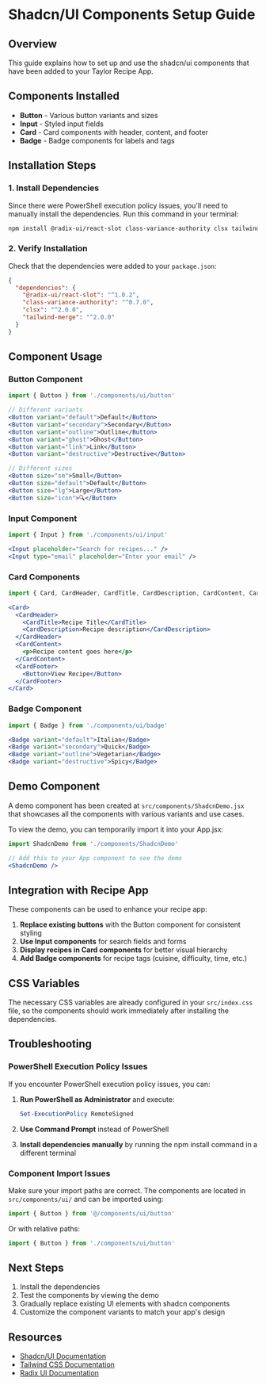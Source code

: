 # Shadcn/UI Components Setup Guide

## Overview
This guide explains how to set up and use the shadcn/ui components that have been added to your Taylor Recipe App.

## Components Installed
- **Button** - Various button variants and sizes
- **Input** - Styled input fields
- **Card** - Card components with header, content, and footer
- **Badge** - Badge components for labels and tags

## Installation Steps

### 1. Install Dependencies
Since there were PowerShell execution policy issues, you'll need to manually install the dependencies. Run this command in your terminal:

```bash
npm install @radix-ui/react-slot class-variance-authority clsx tailwind-merge
```

### 2. Verify Installation
Check that the dependencies were added to your `package.json`:

```json
{
  "dependencies": {
    "@radix-ui/react-slot": "^1.0.2",
    "class-variance-authority": "^0.7.0",
    "clsx": "^2.0.0",
    "tailwind-merge": "^2.0.0"
  }
}
```

## Component Usage

### Button Component
```jsx
import { Button } from './components/ui/button'

// Different variants
<Button variant="default">Default</Button>
<Button variant="secondary">Secondary</Button>
<Button variant="outline">Outline</Button>
<Button variant="ghost">Ghost</Button>
<Button variant="link">Link</Button>
<Button variant="destructive">Destructive</Button>

// Different sizes
<Button size="sm">Small</Button>
<Button size="default">Default</Button>
<Button size="lg">Large</Button>
<Button size="icon">🔍</Button>
```

### Input Component
```jsx
import { Input } from './components/ui/input'

<Input placeholder="Search for recipes..." />
<Input type="email" placeholder="Enter your email" />
```

### Card Components
```jsx
import { Card, CardHeader, CardTitle, CardDescription, CardContent, CardFooter } from './components/ui/card'

<Card>
  <CardHeader>
    <CardTitle>Recipe Title</CardTitle>
    <CardDescription>Recipe description</CardDescription>
  </CardHeader>
  <CardContent>
    <p>Recipe content goes here</p>
  </CardContent>
  <CardFooter>
    <Button>View Recipe</Button>
  </CardFooter>
</Card>
```

### Badge Component
```jsx
import { Badge } from './components/ui/badge'

<Badge variant="default">Italian</Badge>
<Badge variant="secondary">Quick</Badge>
<Badge variant="outline">Vegetarian</Badge>
<Badge variant="destructive">Spicy</Badge>
```

## Demo Component
A demo component has been created at `src/components/ShadcnDemo.jsx` that showcases all the components with various variants and use cases.

To view the demo, you can temporarily import it into your App.jsx:

```jsx
import ShadcnDemo from './components/ShadcnDemo'

// Add this to your App component to see the demo
<ShadcnDemo />
```

## Integration with Recipe App

These components can be used to enhance your recipe app:

1. **Replace existing buttons** with the Button component for consistent styling
2. **Use Input components** for search fields and forms
3. **Display recipes in Card components** for better visual hierarchy
4. **Add Badge components** for recipe tags (cuisine, difficulty, time, etc.)

## CSS Variables
The necessary CSS variables are already configured in your `src/index.css` file, so the components should work immediately after installing the dependencies.

## Troubleshooting

### PowerShell Execution Policy Issues
If you encounter PowerShell execution policy issues, you can:

1. **Run PowerShell as Administrator** and execute:
   ```powershell
   Set-ExecutionPolicy RemoteSigned
   ```

2. **Use Command Prompt** instead of PowerShell

3. **Install dependencies manually** by running the npm install command in a different terminal

### Component Import Issues
Make sure your import paths are correct. The components are located in `src/components/ui/` and can be imported using:

```jsx
import { Button } from '@/components/ui/button'
```

Or with relative paths:

```jsx
import { Button } from './components/ui/button'
```

## Next Steps
1. Install the dependencies
2. Test the components by viewing the demo
3. Gradually replace existing UI elements with shadcn components
4. Customize the component variants to match your app's design

## Resources
- [Shadcn/UI Documentation](https://ui.shadcn.com/)
- [Tailwind CSS Documentation](https://tailwindcss.com/)
- [Radix UI Documentation](https://www.radix-ui.com/)

